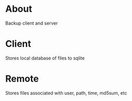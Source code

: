 About
====

Backup client and server

Client
====

Stores local database of files to sqlite

Remote
====

Stores files associated with user, path, time, md5sum, etc
